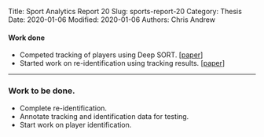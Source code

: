 Title: Sport Analytics Report 20
Slug: sports-report-20
Category: Thesis
Date: 2020-01-06
Modified: 2020-01-06
Authors: Chris Andrew

#### Work done
- Competed tracking of players using Deep SORT. [[paper](https://arxiv.org/abs/1703.07402)]
- Started work on re-identification using tracking results. [[paper](http://openaccess.thecvf.com/content_ECCV_2018/html/Minxian_Li_Unsupervised_Person_Re-identification_ECCV_2018_paper.html)]

-------
### Work to be done.
- Complete re-identification.
- Annotate tracking and identification data for testing.
- Start work on player identification.
